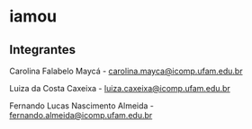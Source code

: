 # iamou
## Integrantes
Carolina Falabelo Maycá - carolina.mayca@icomp.ufam.edu.br

Luiza da Costa Caxeixa - luiza.caxeixa@icomp.ufam.edu.br

Fernando Lucas Nascimento Almeida - fernando.almeida@icomp.ufam.edu.br

